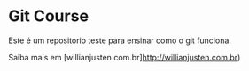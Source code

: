 # Git Course
Este é um repositorio teste para ensinar como o git funciona.

Saiba mais em [willianjusten.com.br]http://willianjusten.com.br)
